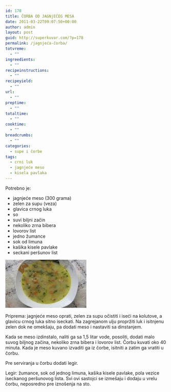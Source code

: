 ```yaml
---
id: 178
title: ČORBA OD JAGNjEĆEG MESA
date: 2011-03-22T09:07:50+00:00
author: admin
layout: post
guid: http://superkuvar.com/?p=178
permalink: /jagnjeća-čorba/
totvreme:
  - ""
ingreedients:
  - ""
recipeinstructions:
  - ""
recipeyield:
  - ""
url:
  - ""
preptime:
  - ""
totaltime:
  - ""
cooktime:
  - ""
breadcrumbs:
  - ""
categories:
  - supe i čorbe
tags:
  - crni luk
  - jagnjeće meso
  - kisela pavlaka
---
```

Potrebno je:

  * jagnjeće meso (300 grama)
  * zelen za supu (veza)
  * glavica crnog luka
  * so
  * suvi biljni začin
  * nekoliko zrna bibera
  * lovorov list
  * jedno žumance
  * sok od limuna
  * kašika kisele pavlake
  * seckani peršunov list

<img class="alignnone size-full wp-image-807" title="jagnjecacorba" src="/wp-content/uploads/2011/03/jagnjecacorba-e1306838031484.jpg" alt="" width="253" height="150" /> 

Priprema: jagnjeće meso oprati, zelen za supu očistiti i iseći na kolutove, a glavicu crnog luka sitno iseckati. Na zagrejanom ulju propržiti luk i isitnjenu zelen dok ne omekšaju, pa dodati meso i nastaviti sa dinstanjem.

Kada se meso izdinstalo, naliti ga sa 1,5 litar vode, posoliti, dodati malo suvog biljnog začina, nekoliko zrna bibera i lovorov list. Čorbu kuvati oko 40 minuta. Kada je meso kuvano izvaditi ga iz čorbe, isitniti a zatim ga vratiti u čorbu.

Pre serviranja u čorbu dodati legir.

Legir: žumance, sok od jednog limuna, kašika kisele pavlake, pola vezice iseckanog peršunovog lista. Svi ovi sastojci se izmešaju i dodaju u vrelu čorbu, neposredno pre iznošenja na sto.